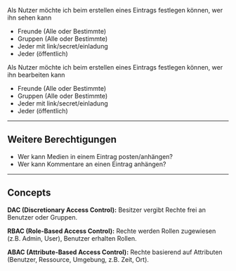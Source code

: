 Als Nutzer möchte ich beim erstellen eines Eintrags festlegen können, wer ihn sehen kann

* Freunde (Alle oder Bestimmte)
* Gruppen (Alle oder Bestimmte)
* Jeder mit link/secret/einladung
* Jeder (öffentlich)

Als Nutzer möchte ich beim erstellen eines Eintrags festlegen können, wer ihn bearbeiten kann

* Freunde (Alle oder Bestimmte)
* Gruppen (Alle oder Bestimmte)
* Jeder mit link/secret/einladung
* Jeder (öffentlich)

----

## Weitere Berechtigungen

* Wer kann Medien in einem Eintrag posten/anhängen?
* Wer kann Kommentare an einen Eintrag anhängen?

----

## Concepts


**DAC (Discretionary Access Control):** Besitzer vergibt Rechte frei an Benutzer oder Gruppen.

**RBAC (Role-Based Access Control):** Rechte werden Rollen zugewiesen (z.B. Admin, User), Benutzer erhalten Rollen.

**ABAC (Attribute-Based Access Control):** Rechte basierend auf Attributen (Benutzer, Ressource, Umgebung, z.B. Zeit, Ort).
